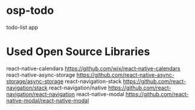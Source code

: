 # osp-todo
todo-list app

# Used Open Source Libraries
react-native-calendars https://github.com/wix/react-native-calendars
react-native-async-storage https://github.com/react-native-async-storage/async-storage
react-navigation-stack https://github.com/react-navigation/stack
react-navigation/native https://github.com/react-navigation/react-navigation
react-native-modal https://github.com/react-native-modal/react-native-modal
